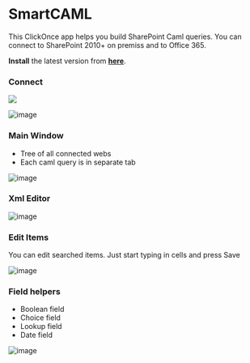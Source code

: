 # SmartCAML
This ClickOnce app helps you build SharePoint Caml queries. You can connect to SharePoint 2010+ on premiss and to Office 365.

**Install** the latest version from **[here](https://sikorski-workshop.azurewebsites.net/Application/Details/smartcaml)**.

### Connect
<img src="https://sikorski.blob.core.windows.net/workshop-portal/smartcaml/screenshot/6eb3b3d0-e649-4fdb-8ed7-fab2dc9832aa.png" />

![image](https://sikorski.blob.core.windows.net/workshop-portal/smartcaml/screenshot/6eb3b3d0-e649-4fdb-8ed7-fab2dc9832aa.png)

### Main Window
* Tree of all connected webs
* Each caml query is in separate tab

![image](https://sikorski.blob.core.windows.net/workshop-portal/smartcaml/screenshot/80d7d50f-3d00-4ae2-96de-bcaec15f46a4.png)

### Xml Editor

![image](https://sikorski.blob.core.windows.net/workshop-portal/smartcaml/screenshot/a9736e81-8b3a-45c3-8b7e-a66ea2dff4b0.png)

### Edit Items
You can edit searched items. Just start typing in cells and press Save

![image](https://sikorski.blob.core.windows.net/workshop-portal/smartcaml/screenshot/cf38227d-4a0e-4e7d-aa4a-9f059e56c5eb.png)

### Field helpers
* Boolean field
* Choice field
* Lookup field
* Date field

![image](https://sikorski.blob.core.windows.net/workshop-portal/smartcaml/screenshot/d1c697d5-265b-42c2-abf7-da1e0ea43600.png)
